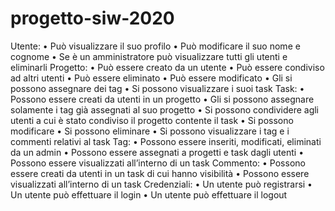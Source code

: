 # progetto-siw-2020
Utente:
•	Può visualizzare il suo profilo
•	Può modificare il suo nome e cognome
•	Se è un amministratore può visualizzare tutti gli utenti e eliminarli
Progetto:
•	Può essere creato da un utente
•	Può essere condiviso ad altri utenti
•	Può essere eliminato
•	Può essere modificato
•	Gli si possono assegnare dei tag
•	Si possono visualizzare i suoi task
Task:
•	Possono essere creati da utenti in un progetto
•	Gli si possono assegnare solamente i tag già assegnati al suo progetto
•	Si possono condividere agli utenti a cui è stato condiviso il progetto contente il task
•	Si possono modificare
•	Si possono eliminare
•	Si possono visualizzare i tag e i commenti relativi al task
Tag:
•	Possono essere inseriti, modificati, eliminati da un admin
•	Possono essere assegnati a progetti e task dagli utenti
•	Possono essere visualizzati all’interno di un task
Commento:
•	Possono essere creati da utenti in un task di cui hanno visibilità
•	Possono essere visualizzati all’interno di un task
Credenziali:
•	Un utente può registrarsi
•	Un utente può effettuare il login
•	Un utente può effettuare il logout
